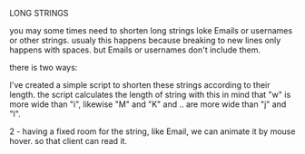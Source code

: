 LONG STRINGS

you may some times need to shorten long strings loke Emails or usernames or other strings.
usualy this happens because breaking to new lines only happens with spaces. but Emails or
usernames don't include them.

there is two ways:

I've created a simple script to shorten these strings according to their length.
the script calculates the length of string with this in mind that "w" is more wide than "i",
likewise "M" and "K" and .. are more wide than "j" and "l".

2 - having a fixed room for the string, like Email, we can animate it by mouse hover. so that
client can read it.
